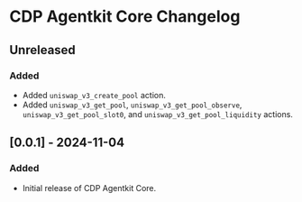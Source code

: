 # CDP Agentkit Core Changelog

## Unreleased

### Added

- Added `uniswap_v3_create_pool` action.
- Added `uniswap_v3_get_pool`, `uniswap_v3_get_pool_observe`, `uniswap_v3_get_pool_slot0`, and `uniswap_v3_get_pool_liquidity` actions.

## [0.0.1] - 2024-11-04

### Added

- Initial release of CDP Agentkit Core.
